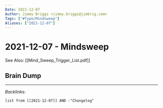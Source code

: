 ```yaml
---
Date: 2021-12-07
Author: Jimmy Briggs <jimmy.briggs@jimbrig.com>
Tags: ["#Type/Mindsweep"]
Aliases: ["2021-12-07"]
---
```


# 2021-12-07 - Mindsweep

See Also: [[Mind_Sweep_Trigger_List.pdf]]

## Brain Dump

***

*Backlinks:*

```dataview
list from [[2021-12-07]] AND -"Changelog"
```